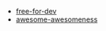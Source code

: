 * [free-for-dev](https://github.com/ripienaar/free-for-dev)
* [awesome-awesomeness](https://github.com/bayandin/awesome-awesomeness)
